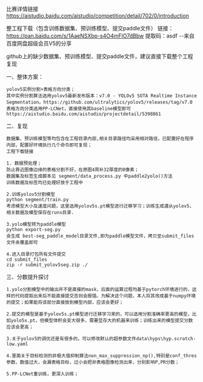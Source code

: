 比赛详情链接 https://aistudio.baidu.com/aistudio/competition/detail/702/0/introduction

整工程下载（包含训练数据集、预训练模型、提交paddle文件）
链接：https://pan.baidu.com/s/1AaeNSXbp-s4O4mFlO7dBbw 
提取码：asdf 
--来自百度网盘超级会员V5的分享

github上的缺少数据集、预训练模型、提交paddle文件，建议直接下载整个工程复现

一、整体方案：
	
	yolov5实例分割+表格方向分类；
	其中实例分割算法选用yolov5最新发布版本：v7.0 - YOLOv5 SOTA Realtime Instance Segmentation。https://github.com/ultralytics/yolov5/releases/tag/v7.0
	表格方向分类选用PP-LCNet，直接使用其baseline模型即可https://aistudio.baidu.com/aistudio/projectdetail/5398861
	
	
二、复现

	数据集、预训练模型等均包含在工程目录内部,相关目录路径均采用相对路径，已配置好在程序内部，配置好环境执行几个命令即可复现；
	工程下载链接
	
	1. 数据预处理；
	防止靠近图像边缘的表格分割不好，在原图4周补32厚度的0像素；
	数据集及标签生成脚本见 segment/data_process.py 中paddle2yolo()方法
	训练数据及标签均已处理好放于工程中
	
	2.训练yolov5分割模型
	python segment/train.py
	考虑模型大小及速度问题，这里选用yolov5s.pt模型进行迁移学习；训练生成遵从yolov5，相关数据及模型保存在runs目录.
	
	3.yolo模型转为paddle模型
	python export-seg.py
	会生成 best-seg_paddle_model目录文件,即为paddle模型文件，拷贝至submit_files文件夹覆盖即可
	
	4.进入目录打包所有文件提交
	cd submit_files
	zip -r submit_yolov5seg.zip ./
	
三、分数提升探讨
	
	1.yolo分割模型中的输出并不是直接的mask，后面的运算过程均基于pytorch环境进行的，这样的代码提取出来后不能直接提交否则会报错。为解决这个问题，本人将其改成基于numpy环境的提交；如果能将该部分直接放到模型内部，应该会更好；
	
	2.提交的模型是基于yolov5s.pt模型进行迁移学习来的，可以选用分割准确率更高的模型，比如yolo5x.pt，但模型体积会变大很多，需要显存大的机器来训练；训练出来的模型提交分数应该会更高；
	
	3.关于yolov5的调优还是有很多的，可以修改默认的超参数文件data\hyps\hyp.scratch-low.yaml
	
	4.里面关于目标检测的非极大值抑制算法non_max_suppression_np(),特别是conf_thres参数，数值过大，会漏表格目标，过小会把非表格图像检测出来，分别影响P,PR分数；
	
	5.PP-LCNet重训练，更深入训练；

